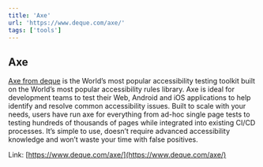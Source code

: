 ```yaml
---
title: 'Axe'
url: 'https://www.deque.com/axe/'
tags: ['tools']
---
```


## Axe

[Axe from deque](https://www.deque.com/axe/) is the World’s most popular accessibility testing toolkit built on the World’s most popular accessibility rules library. Axe is ideal for development teams to test their Web, Android and iOS applications to help identify and resolve common accessibility issues. Built to scale with your needs, users have run axe for everything from ad-hoc single page tests to testing hundreds of thousands of pages while integrated into existing CI/CD processes. It’s simple to use, doesn’t require advanced accessibility knowledge and won’t waste your time with false positives.

Link: [https://www.deque.com/axe/](https://www.deque.com/axe/)
